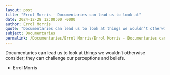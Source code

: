 ```yaml
---
layout: post
title: "Errol Morris - Documentaries can lead us to look at"
date: 2024-12-28 12:00:00 -0000
author: Errol Morris
quote: "Documentaries can lead us to look at things we wouldn’t otherwise consider; they can challenge our perceptions and beliefs."
subject: Documentaries
permalink: /Documentaries/Errol Morris/Errol Morris - Documentaries can lead us to look at
---
```


Documentaries can lead us to look at things we wouldn’t otherwise consider; they can challenge our perceptions and beliefs.

- Errol Morris
